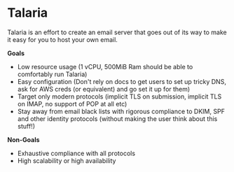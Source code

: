 # Talaria

Talaria is an effort to create an email server that goes out of its way to make
it easy for you to host your own email.

**Goals**

- Low resource usage (1 vCPU, 500MiB Ram should be able to comfortably run Talaria)
- Easy configuration (Don't rely on docs to get users to set up tricky DNS, ask for AWS creds (or equivalent) and go set it up for them)
- Target only modern protocols (implicit TLS on submission, implicit TLS on IMAP, no support of POP at all etc)
- Stay away from email black lists with rigorous compliance to DKIM, SPF and other identity protocols (without making the user think about this stuff!)

**Non-Goals**

- Exhaustive compliance with all protocols
- High scalability or high availability




